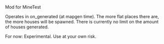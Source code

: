 Mod for MineTest

Operates in on_generated (at mapgen time).
The more flat places there are, the more houses will be spawned.
There is currently no limit on the amount of houses generated.

For now: Experimental. Use at your own risk.
